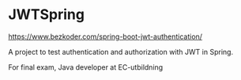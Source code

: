 # JWTSpring
https://www.bezkoder.com/spring-boot-jwt-authentication/

A project to test authentication and authorization with JWT in Spring.

For final exam, Java developer at EC-utbildning
